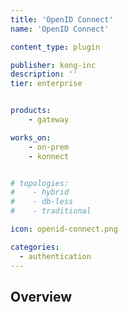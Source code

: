 ```yaml
---
title: 'OpenID Connect'
name: 'OpenID Connect'

content_type: plugin

publisher: kong-inc
description: ''
tier: enterprise


products:
    - gateway

works_on:
    - on-prem
    - konnect


# topologies:
#    - hybrid
#    - db-less
#    - traditional

icon: openid-connect.png

categories:
  - authentication
---
```


## Overview
